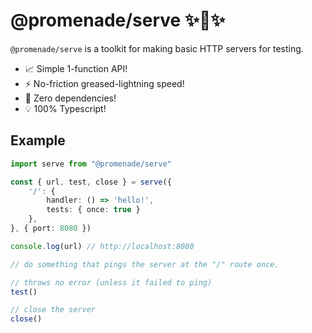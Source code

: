 # @promenade/serve ✨🧪✨

`@promenade/serve` is a toolkit for making basic HTTP servers for testing.

- 📈 Simple 1-function API!
- ⚡ No-friction greased-lightning speed!
- 💎 Zero dependencies!
- 💡 100% Typescript!

## Example

```typescript
import serve from "@promenade/serve"

const { url, test, close } = serve({
	'/': {
		handler: () => 'hello!',
		tests: { once: true }
	},
}, { port: 8080 })

console.log(url) // http://localhost:8080

// do something that pings the server at the "/" route once.

// throws no error (unless it failed to ping)
test()

// close the server
close()
```
